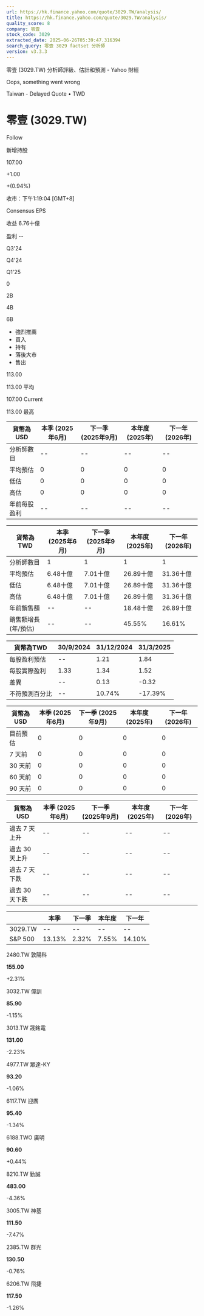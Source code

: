 ```yaml
---
url: https://hk.finance.yahoo.com/quote/3029.TW/analysis/
title: https://hk.finance.yahoo.com/quote/3029.TW/analysis/
quality_score: 8
company: 零壹
stock_code: 3029
extracted_date: 2025-06-26T05:39:47.316394
search_query: 零壹 3029 factset 分析師
version: v3.3.3
---
```


零壹 (3029.TW) 分析師評級、估計和預測 - Yahoo 財經


Oops, something went wrong

 

Taiwan - Delayed Quote • TWD 

# 零壹 (3029.TW)

Follow

 

新增持股

107.00

+1.00

+(0.94%)

收市：下午1:19:04 [GMT+8]

Consensus EPS

收益 6.76十億

盈利 --

Q3'24

Q4'24

Q1'25

0

2B

4B

6B

* 強烈推薦
* 買入
* 持有
* 落後大市
* 售出

113.00

113.00 平均

107.00 Current

113.00 最高

| 貨幣為USD | 本季 (2025年6月) | 下一季 (2025年9月) | 本年度 (2025年) | 下一年 (2026年) |
| --- | --- | --- | --- | --- |
| 分析師數目 | -- | -- | -- | -- |
| 平均預估 | 0 | 0 | 0 | 0 |
| 低估 | 0 | 0 | 0 | 0 |
| 高估 | 0 | 0 | 0 | 0 |
| 年前每股盈利 | -- | -- | -- | -- |

| 貨幣為TWD | 本季 (2025年6月) | 下一季 (2025年9月) | 本年度 (2025年) | 下一年 (2026年) |
| --- | --- | --- | --- | --- |
| 分析師數目 | 1 | 1 | 1 | 1 |
| 平均預估 | 6.48十億 | 7.01十億 | 26.89十億 | 31.36十億 |
| 低估 | 6.48十億 | 7.01十億 | 26.89十億 | 31.36十億 |
| 高估 | 6.48十億 | 7.01十億 | 26.89十億 | 31.36十億 |
| 年前銷售額 | -- | -- | 18.48十億 | 26.89十億 |
| 銷售額增長 (年/預估) | -- | -- | 45.55% | 16.61% |

| 貨幣為TWD | 30/9/2024 | 31/12/2024 | 31/3/2025 |
| --- | --- | --- | --- |
| 每股盈利預估 | -- | 1.21 | 1.84 |
| 每股實際盈利 | 1.33 | 1.34 | 1.52 |
| 差異 | -- | 0.13 | -0.32 |
| 不符預測百分比 | -- | 10.74% | -17.39% |

| 貨幣為USD | 本季 (2025年6月) | 下一季 (2025年9月) | 本年度 (2025年) | 下一年 (2026年) |
| --- | --- | --- | --- | --- |
| 目前預估 | 0 | 0 | 0 | 0 |
| 7 天前 | 0 | 0 | 0 | 0 |
| 30 天前 | 0 | 0 | 0 | 0 |
| 60 天前 | 0 | 0 | 0 | 0 |
| 90 天前 | 0 | 0 | 0 | 0 |

| 貨幣為USD | 本季 (2025年6月) | 下一季 (2025年9月) | 本年度 (2025年) | 下一年 (2026年) |
| --- | --- | --- | --- | --- |
| 過去 7 天上升 | -- | -- | -- | -- |
| 過去 30 天上升 | -- | -- | -- | -- |
| 過去 7 天下跌 | -- | -- | -- | -- |
| 過去 30 天下跌 | -- | -- | -- | -- |

|  | 本季 | 下一季 | 本年度 | 下一年 |
| --- | --- | --- | --- | --- |
| 3029.TW | -- | -- | -- | -- |
| S&P 500 | 13.13% | 2.32% | 7.55% | 14.10% |

2480.TW  敦陽科

**155.00**

+2.31%

3032.TW  偉訓

**85.90**

-1.15%

3013.TW  晟銘電

**131.00**

-2.23%

4977.TW  眾達-KY

**93.20**

-1.06%

6117.TW  迎廣

**95.40**

-1.34%

6188.TWO  廣明

**90.60**

+0.44%

8210.TW  勤誠

**483.00**

-4.36%

3005.TW  神基

**111.50**

-7.47%

2385.TW  群光

**130.50**

-0.76%

6206.TW  飛捷

**117.50**

-1.26%